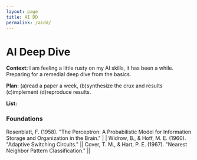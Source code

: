 ```yaml
---
layout: page
title: AI DD
permalink: /aidd/
---
```


# AI Deep Dive

**Context:** I am feeling a little rusty on my AI skills, it has been a while. Preparing for a remedial deep dive from the basics. 

**Plan:** (a)read a paper a week, (b)synthesize the crux and results (c)implement (d)reproduce results.

**List:**

### Foundations
Rosenblatt, F. (1958). "The Perceptron: A Probabilistic Model for Information Storage and Organization in the Brain." <a href="https://doi.org/10.1037/h0042519"><i class="fa-solid fa-link"></i></a> | <i class="fa-solid fa-feather"></i> | <i class="fa-solid fa-code"></i> 
Widrow, B., & Hoff, M. E. (1960). "Adaptive Switching Circuits." ||
Cover, T. M., & Hart, P. E. (1967). "Nearest Neighbor Pattern Classification." ||
